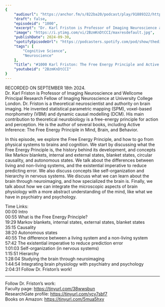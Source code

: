 ```yaml
---
{
	"audiourl": "https://anchor.fm/s/822ba20/podcast/play/91889322/https%3A%2F%2Fd3ctxlq1ktw2nl.cloudfront.net%2Fstaging%2F2024-8-18%2F2bcc1375-2fd2-681c-74ce-398eaed8f2c2.m4a",
	"draft": false,
	"episodeid": "1000",
	"excerpt": "Dr. Karl Friston is Professor of Imaging Neuroscience and Wellcome Principal Research Fellow of Imaging Neuroscience at University College London. Dr. Friston is a theoretical neuroscientist and authority on brain imaging. He invented statistical parametric mapping (SPM), voxel-based morphometry (VBM) and dynamic causal modelling (DCM). His main contribution to theoretical neurobiology is a free-energy principle for action and perception. He is the author of several books, including Active Inference: The Free Energy Principle in Mind, Brain, and Behavior.",
	"image": "https://i.ytimg.com/vi/2BzmKnDtCCI/maxresdefault.jpg",
	"publishDate": 2024-09-30,
	"spotifyEpisodeUrl": "https://podcasters.spotify.com/pod/show/thedissenter/episodes/1000-Karl-Friston-The-Free-Energy-Principle-and-Active-Inference-From-Physics-to-Mind-e2oio7a",
	"tags": [
		"Cognitive Science",
		"Neuroscience"
	],
	"title": "#1000 Karl Friston: The Free Energy Principle and Active Inference: From Physics to Mind",
	"youtubeid": "2BzmKnDtCCI"
}
---
```

RECORDED ON SEPTEMBER 18th 2024.  
Dr. Karl Friston is Professor of Imaging Neuroscience and Wellcome Principal Research Fellow of Imaging Neuroscience at University College London. Dr. Friston is a theoretical neuroscientist and authority on brain imaging. He invented statistical parametric mapping (SPM), voxel-based morphometry (VBM) and dynamic causal modelling (DCM). His main contribution to theoretical neurobiology is a free-energy principle for action and perception. He is the author of several books, including Active Inference: The Free Energy Principle in Mind, Brain, and Behavior.

In this episode, we explore the Free Energy Principle, and how to go from physical systems to brains and cognition. We start by discussing what the Free Energy Principle is, the history behind its development, and concepts like Markov blankets, internal and external states, blanket states, circular causality, and autonomous states. We talk about the differences between living and non-living systems, and the existential imperative to reduce predicting error. We also discuss concepts like self-organization and hierarchy in nervous systems. We discuss what we can learn about the brain through neuroimaging, and how specialized the brain is. Finally, we talk about how we can integrate the microscopic aspects of brain physiology with a more abstract understanding of the mind, like what we have in psychiatry and psychology.

Time Links:  
<time>00:00</time> Intro  
<time>00:55</time> What is the Free Energy Principle?  
<time>19:29</time> Markov blankets, internal states, external states, blanket states  
<time>35:15</time> Causality  
<time>38:20</time> Autonomous states  
<time>40:55</time> The difference between a living system and a non-living system  
<time>57:42</time> The existential imperative to reduce prediction error  
<time>1:01:03</time> Self-organization (in nervous systems)  
<time>1:15:51</time> Hierarchy  
<time>1:28:04</time> Studying the brain through neuroimaging  
<time>1:44:54</time> Integrating brain physiology with psychiatry and psychology  
<time>2:04:31</time> Follow Dr. Friston’s work!

---

Follow Dr. Friston’s work:  
Faculty page: https://tinyurl.com/38wwsbun  
ResearchGate profile: https://tinyurl.com/ycy7sbf7  
Books on Amazon: https://tinyurl.com/5mua5hxy
